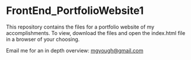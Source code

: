 # FrontEnd_PortfolioWebsite1
 
This repository contains the files for a portfolio website of my accomplishments. To view, download the files and open the index.html file in a browser of your choosing.

Email me for an in depth overview: mgyough@gmail.com